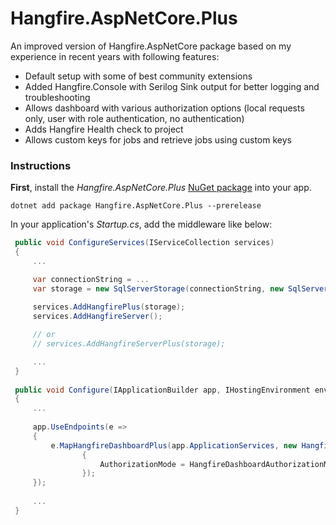 # Hangfire.AspNetCore.Plus 
An improved version of Hangfire.AspNetCore package based on my experience in recent years with following features:

- Default setup with some of best community extensions
- Added Hangfire.Console with Serilog Sink output for better logging and troubleshooting
- Allows dashboard with various authorization options (local requests only, user with role authentication, no authentication)
- Adds Hangfire Health check to project
- Allows custom keys for jobs and retrieve jobs using custom keys

### Instructions

**First**, install the _Hangfire.AspNetCore.Plus_ [NuGet package](https://www.nuget.org/packages/Hangfire.AspNetCore.Plus) into your app.

```shell
dotnet add package Hangfire.AspNetCore.Plus --prerelease
```

In your application's _Startup.cs_, add the middleware like below:

```csharp
 public void ConfigureServices(IServiceCollection services)
 {
     ...

     var connectionString = ...
     var storage = new SqlServerStorage(connectionString, new SqlServerStorageOptions());
     
     services.AddHangfirePlus(storage);
     services.AddHangfireServer();

     // or
     // services.AddHangfireServerPlus(storage);

     ...
 }
 
 public void Configure(IApplicationBuilder app, IHostingEnvironment env)
 {
     ...
 
     app.UseEndpoints(e =>
     {
         e.MapHangfireDashboardPlus(app.ApplicationServices, new HangfireDashboardOptions()
                {
                    AuthorizationMode = HangfireDashboardAuthorizationMode.NoAuthorize
                });
     });
 
     ...
 }
```

